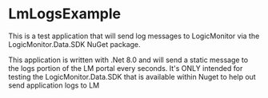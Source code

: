 # LmLogsExample
This is a test application that will send log messages to LogicMonitor via the LogicMonitor.Data.SDK NuGet package.

This application is written with .Net 8.0 and will send a static message to the logs portion of the LM portal every  seconds.  It's ONLY intended for testing the LogicMonitor.Data.SDK that is available within Nuget to help out send application logs to LM

